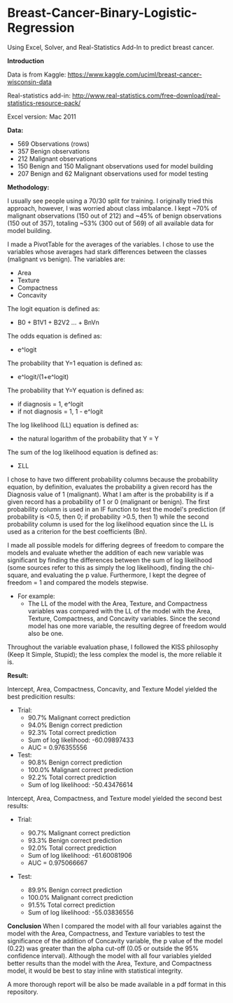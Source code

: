 # Breast-Cancer-Binary-Logistic-Regression
Using Excel, Solver, and Real-Statistics Add-In to predict breast cancer.


__Introduction__

Data is from Kaggle: https://www.kaggle.com/uciml/breast-cancer-wisconsin-data

Real-statistics add-in: http://www.real-statistics.com/free-download/real-statistics-resource-pack/

Excel version: Mac 2011


__Data:__

- 569 Observations (rows)
- 357 Benign observations
- 212 Malignant observations
- 150 Benign and 150 Malignant observations used for model building
- 207 Benign and 62 Malignant observations used for model testing


__Methodology:__

I usually see people using a 70/30 split for training. I originally tried this approach, however, I was worried about class imbalance. 
I kept ~70% of malignant observations (150 out of 212) and ~45% of benign observations (150 out of 357), totaling ~53% (300 out of 569) of all available data for model building. 

I made a PivotTable for the averages of the variables. I chose to use the variables whose averages had stark differences between the classes (malignant vs benign).
The variables are:
  - Area
  - Texture
  - Compactness
  - Concavity
  
The logit equation is defined as:
  - B0 + B1V1 + B2V2 ... + BnVn
  
The odds equation is defined as:
  - e^logit
  
The probability that Y=1 equation is defined as:
  - e^logit/(1+e^logit)
  
The probability that Y=Y equation is defined as:
  - if diagnosis = 1, e^logit
  - if not diagnosis = 1, 1 - e^logit
  
The log likelihood (LL) equation is defined as:
  - the natural logarithm of the probability that Y = Y
  
The sum of the log likelihood equation is defined as:
  - ΣLL

I chose to have two different probability columns because the probability equation, by definition, evaluates the probability a given record has the Diagnosis value of 1 (malignant). What I am after is the probability is if a given record has a probability of 1 or 0 (malignant or benign). The first probability column is used in an IF function to test the model's prediction (if probability is <0.5, then 0; if probability >0.5, then 1) while the second probability column is used for the log likelihood equation since the LL is used as a criterion for the best coefficients (Bn).

I made all possible models for differing degrees of freedom to compare the models and evaluate whether the addition of each new variable was significant by finding the differences between the sum of log likelihood (some sources refer to this as simply the log likelihood), finding the chi-square, and evaluating the p value. Furthermore, I kept the degree of freedom = 1 and compared the models stepwise.
- For example:
  - The LL of the model with the Area, Texture, and Compactness variables was compared with the LL of the model with the Area, Texture, Compactness, and Concavity variables. Since the second model has one more variable, the resulting degree of freedom would also be one.

Throughout the variable evaluation phase, I followed the KISS philosophy (Keep It Simple, Stupid); the less complex the model is, the more reliable it is.

__Result:__

Intercept, Area, Compactness, Concavity, and Texture Model yielded the best predicition results: 
- Trial: 
  - 90.7% Malignant correct prediction
  - 94.0% Benign correct prediction
  - 92.3% Total correct prediction
  - Sum of log likelihood: -60.09897433
  - AUC = 0.976355556
- Test:
  - 90.8% Benign correct prediction
  - 100.0% Malignant correct prediction
  - 92.2% Total correct prediction
  - Sum of log likelihood: -50.43476614

Intercept, Area, Compactness, and Texture model yielded the second best results:
- Trial: 
  - 90.7% Malignant correct prediction
  - 93.3% Benign correct prediction
  - 92.0% Total correct prediction
  - Sum of log likelihood: -61.60081906
  - AUC = 0.975066667

- Test:
  - 89.9% Benign correct prediction
  - 100.0% Malignant correct prediction
  - 91.5% Total correct prediction
  - Sum of log likelihood: -55.03836556


__Conclusion__
When I compared the model with all four variables against the model with the Area, Compactness, and Texture variables to test the significance of the addition of Concavity variable, the p value of the model (0.22) was greater than the alpha cut-off (0.05 or outside the 95% confidence interval). Although the model with all four variables yielded better results than the model with the Area, Texture, and Compactness model, it would be best to stay inline with statistical integrity. 

A more thorough report will be also be made available in a pdf format in this repository.

